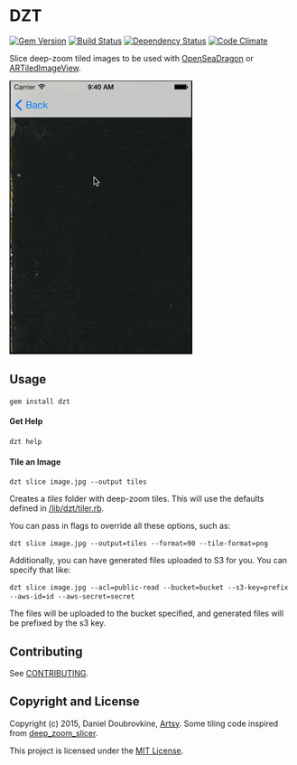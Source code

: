 DZT
===

[![Gem Version](http://img.shields.io/gem/v/dzt.svg)](http://badge.fury.io/rb/dzt)
[![Build Status](http://img.shields.io/travis/dblock/dzt.svg)](https://travis-ci.org/dblock/dzt)
[![Dependency Status](https://gemnasium.com/dblock/dzt.svg)](https://gemnasium.com/dblock/dzt)
[![Code Climate](https://codeclimate.com/github/dblock/dzt.svg)](https://codeclimate.com/github/dblock/dzt)

Slice deep-zoom tiled images to be used with [OpenSeaDragon](http://openseadragon.github.io/) or [ARTiledImageView](https://github.com/dblock/ARTiledImageView).

![](screenshots/goya.gif)

## Usage

```
gem install dzt
```

#### Get Help

```
dzt help
```

#### Tile an Image

```
dzt slice image.jpg --output tiles
```

Creates a *tiles* folder with deep-zoom tiles. This will use the defaults defined in [/lib/dzt/tiler.rb](/lib/dzt/tiler.rb#L7-L10).

You can pass in flags to override all these options, such as:

```
dzt slice image.jpg --output=tiles --format=90 --tile-format=png
```

Additionally, you can have generated files uploaded to S3 for you. You can specify that like:

```
dzt slice image.jpg --acl=public-read --bucket=bucket --s3-key=prefix --aws-id=id --aws-secret=secret
```

The files will be uploaded to the bucket specified, and generated files will be prefixed by the s3 key.


## Contributing

See [CONTRIBUTING](CONTRIBUTING.md).

## Copyright and License

Copyright (c) 2015, Daniel Doubrovkine, [Artsy](http://artsy.github.io). Some tiling code inspired from [deep_zoom_slicer](https://github.com/meso-unimpressed/deep_zoom_slicer).

This project is licensed under the [MIT License](LICENSE.md).
